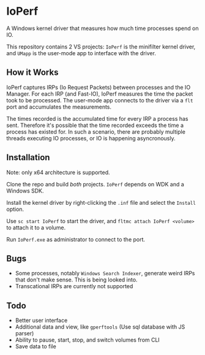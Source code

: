 # IoPerf

A Windows kernel driver that measures how much time processes spend on IO. 

This repository contains 2 VS projects: `IoPerf` is the minifilter kernel driver,
and `UMapp` is the user-mode app to interface with the driver.

## How it Works

IoPerf captures IRPs (Io Request Packets) between processes and the IO Manager.
For each IRP (and Fast-IO), IoPerf measures the time the packet took to be processed.
The user-mode app connects to the driver via a `flt` port and accumulates the measurements.

The times recorded is the accumulated time for every IRP a process has sent. 
Therefore it's possible that the time recorded exceeds the time a process has existed for.
In such a scenario, there are probably multiple threads executing IO processes, or IO is happening asyncronously.

## Installation

Note: only x64 architecture is supported.

Clone the repo and build *both* projects. `IoPerf` depends on WDK and a Windows SDK.

Install the kernel driver by right-clicking the `.inf` file and select the `Install` option.

Use `sc start IoPerf` to start the driver, and `fltmc attach IoPerf <volume>` to attach it to a volume.

Run `IoPerf.exe` as administrator to connect to the port.

## Bugs

- Some processes, notably `Windows Search Indexer`, generate weird IRPs that don't make sense. This is being looked into.
- Transcational IRPs are currently not supported

## Todo

- Better user interface
- Additional data and view, like `gperftools` (Use sql database with JS parser)
- Ability to pause, start, stop, and switch volumes from CLI
- Save data to file
